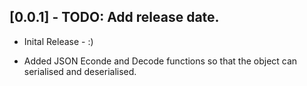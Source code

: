 ## [0.0.1] - TODO: Add release date.

* Inital Release - :)

* Added JSON Econde and Decode functions so that the object can serialised and deserialised.